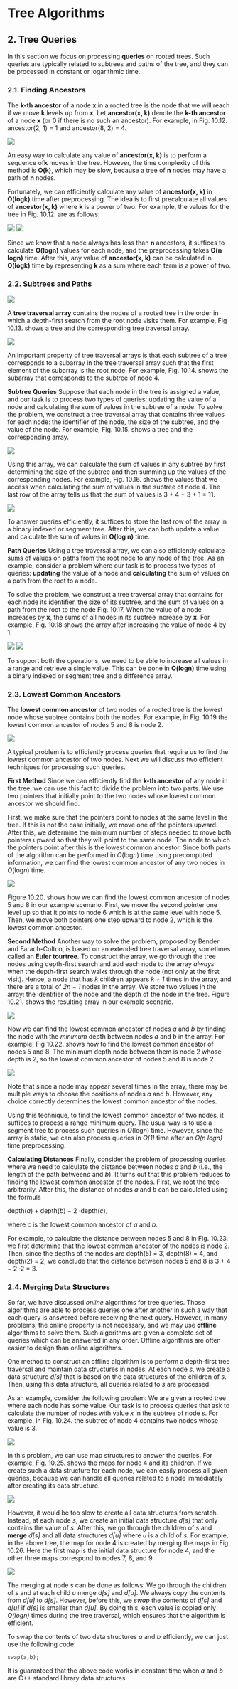 ﻿# Tree Algorithms

## 2. Tree Queries

In this section we focus on processing **queries** on rooted trees. Such queries are typically related to subtrees and paths of the tree, and they can be processed in constant or logarithmic time.

### 2.1. Finding Ancestors

The **k-th ancestor** of a node **x** in a rooted tree is the node that we will reach if we move **k** levels up from **x**. Let **ancestor(x, k)** denote the **k-th ancestor** of a node **x** (or 0 if there is no such an ancestor). For example, in Fig. 10.12. ancestor(2, 1) = 1 and ancestor(8, 2) = 4.

![](slike/slika12.JPG)

An easy way to calculate any value of **ancestor(x, k)** is to perform a sequence of**k** moves in the tree. However, the time complexity of this method is **O(k)**, which may be slow, because a tree of **n** nodes may have a path of **n** nodes.

Fortunately, we can efficiently calculate any value of **ancestor(x, k)** in **O(logk)** time after preprocessing. The idea is to first precalculate all values of **ancestor(x, k)** where **k** is a power of two. For example, the values for the tree in Fig. 10.12. are as follows:

![](slike/slika12.JPG)
![](slike/slika12b.JPG)


Since we know that a node always has less than **n** ancestors, it suffices to calculate **O(logn)** values for each node, and the preprocessing takes **O(n logn)** time. After this, any value of **ancestor(x, k)** can be calculated in **O(logk)** time by representing **k** as a sum where each term is a power of two.

### 2.2. Subtrees and Paths

![](slike/slika13.JPG)

A **tree traversal array** contains the nodes of a rooted tree in the order in which a depth-first search from the root node visits them. For example, Fig 10.13. shows a tree and the corresponding tree traversal array.

![](slike/slika14.JPG)

An important property of tree traversal arrays is that each subtree of a tree corresponds to a subarray in the tree traversal array such that the first element of the subarray is the root node. For example, Fig. 10.14. shows the subarray that corresponds to the subtree of node 4.

**Subtree Queries** Suppose that each node in the tree is assigned a value, and our task is to process two types of queries: updating the value of a node and calculating the sum of values in the subtree of a node. To solve the problem, we construct a tree traversal array that contains three values for each node: the identifier of the node, the size of the subtree, and the value of the node. For example, Fig. 10.15. shows a tree and the corresponding array.

![](slike/slika15.JPG)

Using this array, we can calculate the sum of values in any subtree by first determining the size of the subtree and then summing up the values of the corresponding nodes. For example, Fig. 10.16. shows the values that we access when calculating the sum of values in the subtree of node 4. The last row of the array tells us that the sum of values is 3 + 4 + 3 + 1 = 11.

![](slike/slika16.JPG)

To answer queries efficiently, it suffices to store the last row of the array in a binary indexed or segment tree. After this, we can both update a value and calculate the sum of values in **O(log n)** time.

**Path Queries** Using a tree traversal array, we can also efficiently calculate sums of values on paths from the root node to any node of the tree. As an example, consider a problem where our task is to process two types of queries: **updating** the value of a node and **calculating** the sum of values on a path from the root to a node.

To solve the problem, we construct a tree traversal array that contains for each node its identifier, the size of its subtree, and the sum of values on a path from the root to the node Fig. 10.17. When the value of a node increases by **x**, the sums of all nodes in its subtree increase by **x**. For example, Fig. 10.18 shows the array after increasing the value of node 4 by 1.

![](slike/slika17.JPG)
![](slike/slika18.JPG)

To support both the operations, we need to be able to increase all values in a range and retrieve a single value. This can be done in **O(logn)** time using a binary indexed or segment tree and a difference array.

### 2.3. **Lowest Common Ancestors**

The **lowest common ancestor** of two nodes of a rooted tree is the lowest node whose subtree contains both the nodes. For example, in Fig. 10.19 the lowest common ancestor of nodes 5 and 8 is node 2.

![](slike/slika19.JPG)

A typical problem is to efficiently process queries that require us to find the lowest common ancestor of two nodes. Next we will discuss two efficient techniques for processing such queries.

**First Method** Since we can efficiently find the **k-th ancestor** of any node in the tree, we can use this fact to divide the problem into two parts. We use two pointers that initially point to the two nodes whose lowest common ancestor we should find.

First, we make sure that the pointers point to nodes at the same level in the tree. If this is not the case initially, we move one of the pointers upward. After this, we determine the minimum number of steps needed to move both pointers upward so that they will point to the same node. The node to which the pointers point after this is the lowest common ancestor. Since both parts of the algorithm can be performed in *O*(log*n*) time using precomputed information, we can find the lowest common ancestor of any two nodes in *O*(log*n*) time.

![](slike/slika20.JPG)

Figure 10.20. shows how we can find the lowest common ancestor of nodes 5 and 8 in our example scenario. First, we move the second pointer one level up so that it points to node 6 which is at the same level with node 5. Then, we move both pointers one step upward to node 2, which is the lowest common ancestor.

**Second Method** Another way to solve the problem, proposed by Bender and Farach-Colton, is based on an extended tree traversal array, sometimes called an **Euler tourtree**. To construct the array, we go through the tree nodes using depth-first search and add each node to the array *always* when the depth-first search walks through the node (not only at the first visit). Hence, a node that has *k* children appears *k + 1* times in the array, and there are a total of *2n − 1* nodes in the array. We store two values in the array: the identifier of the node and the depth of the node in the tree. Figure 10.21. shows the resulting array in our example scenario.

![](slike/slika21.JPG)

Now we can find the lowest common ancestor of nodes *a* and *b* by finding the node with the *minimum* depth between nodes *a* and *b* in the array. For example, Fig 10.22. shows how to find the lowest common ancestor of nodes 5 and 8. The minimum depth node between them is node 2 whose depth is 2, so the lowest common ancestor of nodes 5 and 8 is node 2.

![](slike/slika22.JPG)


Note that since a node may appear several times in the array, there may be multiple ways to choose the positions of nodes *a* and *b*. However, any choice correctly determines the lowest common ancestor of the nodes.

Using this technique, to find the lowest common ancestor of two nodes, it suffices to process a range minimum query. The usual way is to use a segment tree to process such queries in *O*(log*n*) time. However, since the array is static, we can also process queries in *O(1)* time after an *O(n logn)* time preprocessing.

**Calculating Distances** Finally, consider the problem of processing queries where we need to calculate the distance between nodes *a* and *b* (i.e., the length of the path between*a* and *b*). It turns out that this problem reduces to finding the lowest common ancestor of the nodes. First, we root the tree arbitrarily. After this, the distance of nodes *a* and *b* can be calculated using the formula

depth(*a*) + depth(*b*) − 2 ·depth(*c*),

where *c* is the lowest common ancestor of *a* and *b*.

For example, to calculate the distance between nodes 5 and 8 in Fig. 10.23. we first determine that the lowest common ancestor of the nodes is node 2. Then, since the depths of the nodes are depth(5) = 3, depth(8) = 4, and depth(2) = 2, we conclude that the distance between nodes 5 and 8 is 3 + 4 − 2 ·2 = 3.

### 2.4. Merging Data Structures

So far, we have discussed *online* algorithms for tree queries. Those algorithms are able to process queries one after another in such a way that each query is answered before receiving the next query. However, in many problems, the online property is not necessary, and we may use **offline** algorithms to solve them. Such algorithms are given a complete set of queries which can be answered in any order. Offline algorithms are often easier to design than online algorithms.

One method to construct an offline algorithm is to perform a depth-first tree traversal and maintain data structures in nodes. At each node *s*, we create a data structure *d[s]* that is based on the data structures of the children of *s*. Then, using this data structure, all queries related to *s* are processed.

As an example, consider the following problem: We are given a rooted tree where each node has some value. Our task is to process queries that ask to calculate the number of nodes with value *x* in the subtree of node *s*. For example, in Fig. 10.24. the subtree of node 4 contains two nodes whose value is 3.

![](slike/slika24.JPG)

In this problem, we can use map structures to answer the queries. For example, Fig. 10.25. shows the maps for node 4 and its children. If we create such a data structure for each node, we can easily process all given queries, because we can handle all queries related to a node immediately after creating its data structure.

![](slike/slika25.JPG)

However, it would be too slow to create all data structures from scratch. Instead, at each node *s*, we create an initial data structure *d[s]* that only contains the value of *s*. After this, we go through the children of *s* and **merge** *d[s]* and all data structures *d[u]* where *u* is a child of *s*. For example, in the above tree, the map for node 4 is created by merging the maps in Fig. 10.26. Here the first map is the initial data structure for node 4, and the other three maps correspond to nodes 7, 8, and 9.

![](slike/slika26.JPG)

The merging at node *s* can be done as follows: We go through the children of *s* and at each child *u* merge *d[s]* and *d[u]*. We always copy the contents from *d[u]* to *d[s]*. However, before this, we *swap* the contents of *d[s]* and *d[u]* if *d[s]* is smaller than *d[u]*. By doing this, each value is copied only *O(logn)* times during the tree traversal, which ensures that the algorithm is efficient.

To swap the contents of two data structures *a* and *b* efficiently, we can just use the following code:

```
swap(a,b);
```
It is guaranteed that the above code works in constant time when *a* and *b* are C++ standard library data structures.


